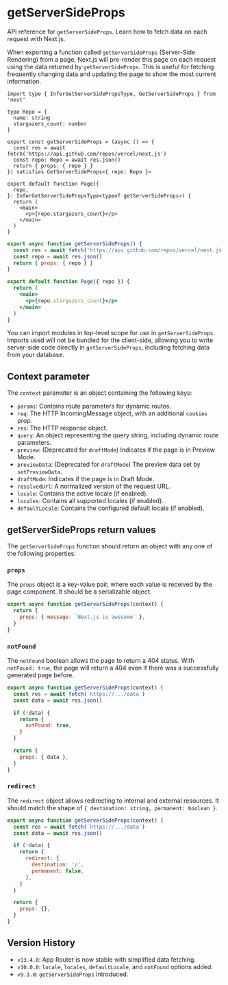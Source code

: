 # getServerSideProps

API reference for `getServerSideProps`. Learn how to fetch data on each request with Next.js.

When exporting a function called `getServerSideProps` (Server-Side Rendering) from a page, Next.js will pre-render this page on each request using the data returned by `getServerSideProps`. This is useful for fetching frequently changing data and updating the page to show the most current information.

```tsx
import type { InferGetServerSidePropsType, GetServerSideProps } from 'next'

type Repo = {
  name: string
  stargazers_count: number
}

export const getServerSideProps = (async () => {
  const res = await fetch('https://api.github.com/repos/vercel/next.js')
  const repo: Repo = await res.json()
  return { props: { repo } }
}) satisfies GetServerSideProps<{ repo: Repo }>

export default function Page({
  repo,
}: InferGetServerSidePropsType<typeof getServerSideProps>) {
  return (
    <main>
      <p>{repo.stargazers_count}</p>
    </main>
  )
}
```

```jsx
export async function getServerSideProps() {
  const res = await fetch('https://api.github.com/repos/vercel/next.js')
  const repo = await res.json()
  return { props: { repo } }
}

export default function Page({ repo }) {
  return (
    <main>
      <p>{repo.stargazers_count}</p>
    </main>
  )
}
```

You can import modules in top-level scope for use in `getServerSideProps`. Imports used will not be bundled for the client-side, allowing you to write server-side code directly in `getServerSideProps`, including fetching data from your database.

## Context parameter

The `context` parameter is an object containing the following keys:

- `params`: Contains route parameters for dynamic routes.
- `req`: The HTTP IncomingMessage object, with an additional `cookies` prop.
- `res`: The HTTP response object.
- `query`: An object representing the query string, including dynamic route parameters.
- `preview`: (Deprecated for `draftMode`) Indicates if the page is in Preview Mode.
- `previewData`: (Deprecated for `draftMode`) The preview data set by `setPreviewData`.
- `draftMode`: Indicates if the page is in Draft Mode.
- `resolvedUrl`: A normalized version of the request URL.
- `locale`: Contains the active locale (if enabled).
- `locales`: Contains all supported locales (if enabled).
- `defaultLocale`: Contains the configured default locale (if enabled).

## getServerSideProps return values

The `getServerSideProps` function should return an object with any one of the following properties:

### `props`

The `props` object is a key-value pair, where each value is received by the page component. It should be a serializable object.

```jsx
export async function getServerSideProps(context) {
  return {
    props: { message: `Next.js is awesome` },
  }
}
```

### `notFound`

The `notFound` boolean allows the page to return a 404 status. With `notFound: true`, the page will return a 404 even if there was a successfully generated page before.

```js
export async function getServerSideProps(context) {
  const res = await fetch(`https://.../data`)
  const data = await res.json()

  if (!data) {
    return {
      notFound: true,
    }
  }

  return {
    props: { data },
  }
}
```

### `redirect`

The `redirect` object allows redirecting to internal and external resources. It should match the shape of `{ destination: string, permanent: boolean }`.

```js
export async function getServerSideProps(context) {
  const res = await fetch(`https://.../data`)
  const data = await res.json()

  if (!data) {
    return {
      redirect: {
        destination: '/',
        permanent: false,
      },
    }
  }

  return {
    props: {},
  }
}
```

## Version History

- `v13.4.0`: App Router is now stable with simplified data fetching.
- `v10.0.0`: `locale`, `locales`, `defaultLocale`, and `notFound` options added.
- `v9.3.0`: `getServerSideProps` introduced.